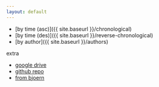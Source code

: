 ```yaml
---
layout: default
---
```


- [by time (asc)]({{ site.baseurl }}/chronological)
- [by time (des)]({{ site.baseurl }}/reverse-chronological)
- [by author]({{ site.baseurl }}/authors)

extra

- [google drive](https://drive.google.com/drive/u/2/folders/0B76vkOGLgqvjcGVWWmZNS0NFeE0)
- [github repo](https://github.com/jeremywrnr/hci-prelims)
- [from bjoern](http://people.eecs.berkeley.edu/~bjoern/prelims)

<!--todos-->
<!--- [by topic]({{ site.baseurl }}/topics)-->
<!--- [by publisher]({{ site.baseurl }}/publishers)-->
<!--other more interesting groupings-->

